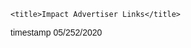 <!DOCTYPE html>
<html>
<head>


<style>
.button {
  background-color: #4C9A2A;
  border: none;
  color: white;
  padding: 15px 32px;
  text-align: center;
  text-decoration: none;
  display: inline-block;
  font-size: 20px;
  font-family: Sans-serif;
  margin: 4px 2px;
  cursor: pointer;
}
</style>

	<title>Impact Advertiser Links</title>
</head>
<body style="font-family:Sans-serif">

</body>
<footer><p>timestamp 05/252/2020</p></footer>
</html>
